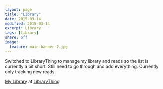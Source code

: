 ```yaml
---
layout: page
title: "Library"
date: 2015-03-14
modified: 2015-03-14
excerpt: Library
tags: [library]
share: off
image:
  feature: main-banner-2.jpg
---
```


Switched to LibraryThing to manage my library and reads so the list is currently a bit short. Still need to go through and add everything. Currently only tracking new reads.

<div id="wb882e7c0829bbd5e071a5785eca96000"></div><script type="text/javascript" charset="UTF-8" src="https://www.librarything.com/widget_get.php?userid=meagan.and.caleb&theID=wb882e7c0829bbd5e071a5785eca96000"></script><noscript><a href="http://www.librarything.com/profile/meagan.and.caleb">My Library</a> at <a href="http://www.librarything.com">LibraryThing</a></noscript>
